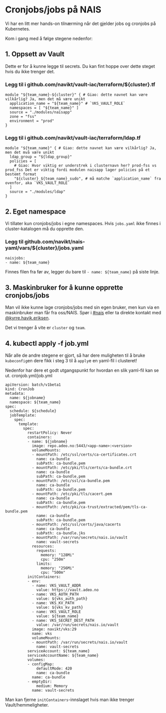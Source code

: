 Cronjobs/jobs på NAIS
=====================

Vi har en litt mer hands-on tilnærming når det gjelder jobs og cronjobs på Kubernetes.

Kom i gang med å følge stegene nedenfor:


## 1. Oppsett av Vault

Dette er for å kunne legge til secrets. Du kan fint hoppe over dette steget hvis du ikke trenger det.

### Legg til i github.com/navikt/vault-iac/terraform/${cluster}.tf

```
module "${team_name}-${cluster}" { # Giao: dette navnet kan være vilkårlig? Ja, men det må være unikt
  application_name = "${team_name}" # `VKS_VAULT_ROLE`
  namespaces = [ "${team_name}" ]
  source = "./modules/naisapp"
  zone = "fss"
  environment = "prod"
}
```


### Legg til i github.com/navikt/vault-iac/terraform/ldap.tf

```
module "${team_name}" { # Giao: dette navnet kan være vilkårlig? Ja, men det mvå være unikt
  ldap_group = "${ldap_group}" 
  policies = [
    # Giao: Hvor viktig er understrek i clusternavn her? prod-fss vs prod_fss Det er viktig fordi modulen naisapp lager policies på et bestemt format 
    "${cluster}_${team_name}_sudo", # må matche `application_name` fra ovenfor, aka `VKS_VAULT_ROLE`
  ]
  source = "./modules/ldap"
}
```

## 2. Eget namespace

Vi tillater kun cronjobs/jobs i egne namespaces. Hvis `jobs.yaml` ikke finnes i cluster-katalogen må du opprette den.

### Legg til github.com/navikt/nais-yaml/vars/${cluster}/jobs.yaml

```
naisjobs:
- name: ${team_name}
```

Finnes filen fra før av, legger du bare til `- name: ${team_name}` på siste linje.


## 3. Maskinbruker for å kunne opprette cronjobs/jobs

Man vil ikke kunne lage cronjobs/jobs med sin egen bruker, men kun via en maskinbruker man får fra oss/NAIS. Spør i [#nais](https://nav-it.slack.com/messages/C5KUST8N6) eller ta direkte kontakt med [@kyrre.havik.eriksen](https://nav-it.slack.com/messages/D8QQ9ELK1).

Det vi trenger å vite er `cluster` og `team`.

## 4. kubectl apply -f job.yml

Når alle de andre stegene er gjort, så har dere muligheten til å bruke `kubeconfig`en dere fikk i steg 3 til å `apply`e en yaml-fil i clusteret!

Nedenfor har dere et godt utgangspunkt for hvordan en slik yaml-fil kan se ut.
cronjob.yml/job.yml
```
apiVersion: batch/v1beta1
kind: CronJob
metadata:
  name: ${jobname}
  namespace: ${team_name}
spec:
  schedule: ${schedule}
  jobTemplate:
    spec:
      template:
        spec:
          restartPolicy: Never
          containers:
          - name: ${jobname}
            image: repo.adeo.no:5443/<app-name>:<version>
            volumeMounts:
            - mountPath: /etc/ssl/certs/ca-certificates.crt
              name: ca-bundle
              subPath: ca-bundle.pem
            - mountPath: /etc/pki/tls/certs/ca-bundle.crt
              name: ca-bundle
              subPath: ca-bundle.pem
            - mountPath: /etc/ssl/ca-bundle.pem
              name: ca-bundle
              subPath: ca-bundle.pem
            - mountPath: /etc/pki/tls/cacert.pem
              name: ca-bundle
              subPath: ca-bundle.pem
            - mountPath: /etc/pki/ca-trust/extracted/pem/tls-ca-bundle.pem
              name: ca-bundle
              subPath: ca-bundle.pem
            - mountPath: /etc/ssl/certs/java/cacerts
              name: ca-bundle
              subPath: ca-bundle.jks
            - mountPath: /var/run/secrets/nais.io/vault
              name: vault-secrets
            resources:
              requests:
                memory: "128Mi"
                cpu: "250m"
              limits:
                memory: "256Mi"
                cpu: "500m"
          initContainers:
          - env:
            - name: VKS_VAULT_ADDR
              value: https://vault.adeo.no
            - name: VKS_AUTH_PATH
              value: ${vks_auth_path}
            - name: VKS_KV_PATH
              value: ${vks_kv_path}
            - name: VKS_VAULT_ROLE
              value: ${team_name}
            - name: VKS_SECRET_DEST_PATH
              value: /var/run/secrets/nais.io/vault
            image: navikt/vks:29
            name: vks
            volumeMounts:
            - mountPath: /var/run/secrets/nais.io/vault
              name: vault-secrets
          serviceAccount: ${team_name}
          serviceAccountName: ${team_name}
          volumes:
          - configMap:
              defaultMode: 420
              name: ca-bundle
            name: ca-bundle
          - emptyDir:
              medium: Memory
            name: vault-secrets
```

Man kan fjerne `initContainers`-innslaget hvis man ikke trenger Vault/hemmeligheter.
